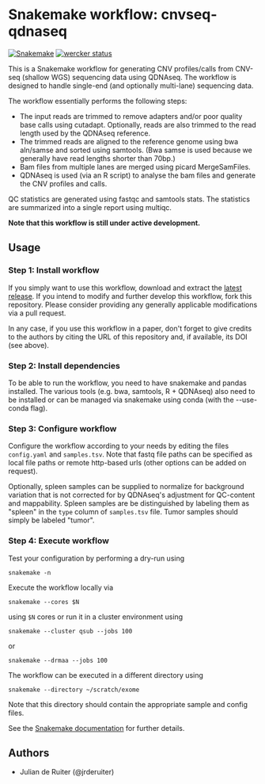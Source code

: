 # Snakemake workflow: cnvseq-qdnaseq

[![Snakemake](https://img.shields.io/badge/snakemake-≥3.12.0-brightgreen.svg)](https://snakemake.bitbucket.io)
[![wercker status](https://app.wercker.com/status/ace261cedf02ae669a31189a1363e61d/s/master "wercker status")](https://app.wercker.com/project/byKey/ace261cedf02ae669a31189a1363e61d)

This is a Snakemake workflow for generating CNV profiles/calls from CNV-seq
(shallow WGS) sequencing data using QDNAseq. The workflow is designed to handle
single-end (and optionally multi-lane) sequencing data.

The workflow essentially performs the following steps:

* The input reads are trimmed to remove adapters and/or poor quality base calls
  using cutadapt. Optionally, reads are also trimmed to the read length
  used by the QDNAseq reference.
* The trimmed reads are aligned to the reference genome using bwa aln/samse
  and sorted using samtools. (Bwa samse is used because we generally have read
  lengths shorter than 70bp.)
* Bam files from multiple lanes are merged using picard MergeSamFiles.
* QDNAseq is used (via an R script) to analyse the bam files and generate
  the CNV profiles and calls.

QC statistics are generated using fastqc and samtools stats. The statistics are
summarized into a single report using multiqc.

**Note that this workflow is still under active development.**

## Usage

### Step 1: Install workflow

If you simply want to use this workflow, download and extract the
[latest release](https://github.com/jrderuiter/snakemake-cnvseq-qdnaseq/releases).
If you intend to modify and further develop this workflow, fork this
repository. Please consider providing any generally applicable modifications
via a pull request.

In any case, if you use this workflow in a paper, don't forget to give
credits to the authors by citing the URL of this repository and, if available,
its DOI (see above).

### Step 2: Install dependencies

To be able to run the workflow, you need to have snakemake and pandas
installed. The various tools (e.g. bwa, samtools, R + QDNAseq) also need to
be installed or can be managed via snakemake using conda (with the
--use-conda flag).

### Step 3: Configure workflow

Configure the workflow according to your needs by editing the files
`config.yaml` and `samples.tsv`. Note that fastq file paths can be specified
as local file paths or remote http-based urls (other options can be added
on request).

Optionally, spleen samples can be supplied to normalize for background
variation that is not corrected for by QDNAseq's adjustment for QC-content and
mappability. Spleen samples are be distinguished by labeling them as "spleen"
in the `type` column of `samples.tsv` file. Tumor samples should simply be
labeled "tumor".

### Step 4: Execute workflow

Test your configuration by performing a dry-run using

    snakemake -n

Execute the workflow locally via

    snakemake --cores $N

using `$N` cores or run it in a cluster environment using

    snakemake --cluster qsub --jobs 100

or

    snakemake --drmaa --jobs 100

The workflow can be executed in a different directory using

    snakemake --directory ~/scratch/exome

Note that this directory should contain the appropriate sample and config files.

See the [Snakemake documentation](https://snakemake.readthedocs.io) for
further details.

## Authors

* Julian de Ruiter (@jrderuiter)
